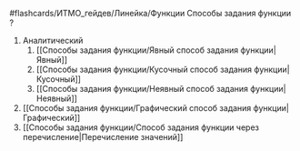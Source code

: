 #flashcards/ИТМО_гейдев/Линейка/Функции
Способы задания функции
?
1. Аналитический
	1. [[Способы задания функции/Явный способ задания функции|Явный]]
	2. [[Способы задания функции/Кусочный способ задания функции|Кусочный]]
	3. [[Способы задания функции/Неявный способ задания функции|Неявный]]
2. [[Способы задания функции/Графический способ задания функции|Графический]]
3. [[Способы задания функции/Способ задания функции через перечисление|Перечисление значений]]
